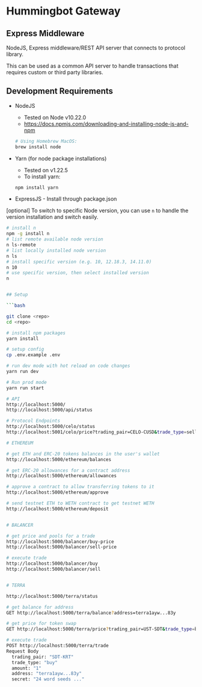 # Hummingbot Gateway

## Express Middleware

NodeJS, Express middleware/REST API server that connects to protocol library. 

This can be used as a common API server to handle transactions that requires custom or third party libraries. 

## Development Requirements

- NodeJS 
  - Tested on Node v10.22.0
  - https://docs.npmjs.com/downloading-and-installing-node-js-and-npm

  ```bash
  # Using Homebrew MacOS:
  brew install node

  ```

- Yarn (for node package installations)
  - Tested on v1.22.5
  - To install yarn:
  ```bash
  npm install yarn

  ```

- ExpressJS - Install through package.json

[optional]
To switch to specific Node version, you can use `n` to handle the version installation and switch easily.

```bash
# install n
npm -g install n
# list remote available node version
n ls-remote
# list locally installed node version
n ls
# install specific version (e.g. 10, 12.18.3, 14.11.0)
n 10
# use specific version, then select installed version
n


## Setup

```bash

git clone <repo>
cd <repo>

# install npm packages
yarn install

# setup config
cp .env.example .env

# run dev mode with hot reload on code changes
yarn run dev

# Run prod mode
yarn run start

# API
http://localhost:5000/
http://localhost:5000/api/status

# Protocol Endpoints
http://localhost:5000/celo/status
http://localhost:5001/celo/price?trading_pair=CELO-CUSD&trade_type=sell&amount=1.123

# ETHEREUM

# get ETH and ERC-20 tokens balances in the user's wallet
http://localhost:5000/ethereum/balances

# get ERC-20 allowances for a contract address
http://localhost:5000/ethereum/allowances

# approve a contract to allow transferring tokens to it
http://localhost:5000/ethereum/approve

# send testnet ETH to WETH contract to get testnet WETH
http://localhost:5000/ethereum/deposit


# BALANCER

# get price and pools for a trade
http://localhost:5000/balancer/buy-price
http://localhost:5000/balancer/sell-price

# execute trade
http://localhost:5000/balancer/buy
http://localhost:5000/balancer/sell


# TERRA

http://localhost:5000/terra/status

# get balance for address
GET http://localhost:5000/terra/balance?address=terra1ayw...83y

# get price for token swap
GET http://localhost:5000/terra/price?trading_pair=UST-SDT&trade_type=buy&amount=1

# execute trade
POST http://localhost:5000/terra/trade
Request Body
  trading_pair: "SDT-KRT"
  trade_type: "buy"
  amount: "1"
  address: "terra1ayw...83y"
  secret: "24 word seeds ..."



```

